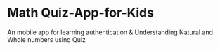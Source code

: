 # Math Quiz-App-for-Kids
An mobile app for learning authentication &amp; Understanding Natural and Whole numbers using Quiz
